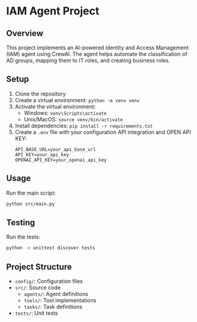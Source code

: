 # IAM Agent Project

## Overview
This project implements an AI-powered Identity and Access Management (IAM) agent using CrewAI. The agent helps automate the classification of AD groups, mapping them to IT roles, and creating business roles.

## Setup
1. Clone the repository
2. Create a virtual environment: `python -m venv venv`
3. Activate the virtual environment:
   - Windows: `venv\Scripts\activate`
   - Unix/MacOS: `source venv/bin/activate`
4. Install dependencies: `pip install -r requirements.txt`
5. Create a `.env` file with your configuration API integration and OPEN API KEY:
   ```
   API_BASE_URL=your_api_base_url
   API_KEY=your_api_key
   OPENAI_API_KEY=your_openai_api_key
   ```

## Usage
Run the main script:
```bash
python src/main.py
```

## Testing
Run the tests:
```bash
python -m unittest discover tests
```

## Project Structure
- `config/`: Configuration files
- `src/`: Source code
  - `agents/`: Agent definitions
  - `tools/`: Tool implementations
  - `tasks/`: Task definitions
- `tests/`: Unit tests